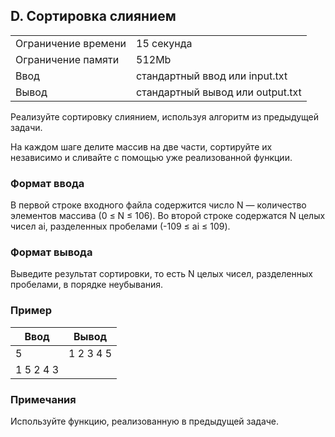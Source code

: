 ## D. Сортировка слиянием

| | |
|------------|------------|
| Ограничение времени |	15 секунда |
| Ограничение памяти |	512Mb |
| Ввод |	стандартный ввод или input.txt |
| Вывод |	стандартный вывод или output.txt |

Реализуйте сортировку слиянием, используя алгоритм из предыдущей задачи.

На каждом шаге делите массив на две части, сортируйте их независимо и сливайте с помощью уже реализованной функции.

### Формат ввода
В первой строке входного файла содержится число N — количество элементов массива (0 ≤ N ≤ 106).
Во второй строке содержатся N целых чисел ai, разделенных пробелами (-109 ≤ ai ≤ 109).

### Формат вывода
Выведите результат сортировки, то есть N целых чисел, разделенных пробелами, в порядке неубывания.

### Пример
| Ввод | Вывод |
| ---- | ----- |
| 5 | 1 2 3 4 5 |
| 1 5 2 4 3 |  |

### Примечания
Используйте функцию, реализованную в предыдущей задаче.
